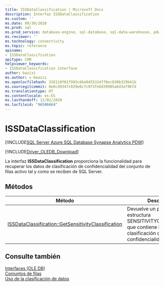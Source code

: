 ```yaml
---
title: ISSDataClassification | Microsoft Docs
description: Interfaz ISSDataClassification
ms.custom: ''
ms.date: 09/30/2020
ms.prod: sql
ms.prod_service: database-engine, sql-database, sql-data-warehouse, pdw
ms.reviewer: ''
ms.technology: connectivity
ms.topic: reference
apiname:
- ISSDataClassification
apitype: COM
helpviewer_keywords:
- ISSDataClassification interface
author: bazizi
ms.author: v-beaziz
ms.openlocfilehash: 328110f81f993c66a9455324ff8ec830b329b41b
ms.sourcegitcommit: 0e0cd9347c029e0c7c9f3fe6d39985a6d3af967d
ms.translationtype: HT
ms.contentlocale: es-ES
ms.lasthandoff: 12/02/2020
ms.locfileid: "96506664"
---
```

# <a name="issdataclassification"></a>ISSDataClassification
[!INCLUDE[SQL Server Azure SQL Database Synapse Analytics PDW](../../../includes/applies-to-version/sql-asdb-asa.md)]

[!INCLUDE[Driver_OLEDB_Download](../../../includes/driver_oledb_download.md)]

  La interfaz **ISSDataClassification** proporciona la funcionalidad para recuperar los datos de clasificación de confidencialidad del conjunto de filas activo tal y como se reciben de SQL Server.
  

## <a name="methods"></a>Métodos

|Método|Descripción|  
|------------|-----------------|  
|[ISSDataClassification::GetSensitivityClassification](../../oledb/ole-db-interfaces/issdataclassification-getsensitivityclassification-ole-db.md)|Devuelve un puntero a una estructura SENSITIVITYCLASSIFICATION que contiene información de clasificación de confidencialidad.|  

## <a name="see-also"></a>Consulte también  
 [Interfaces &#40;OLE DB&#41;](../../oledb/ole-db-interfaces/oledb-driver-for-sql-server-ole-db-interfaces.md)   
 [Conjuntos de filas](../ole-db-rowsets/rowsets.md)   
 [Uso de la clasificación de datos](../features/using-data-classification.md)
